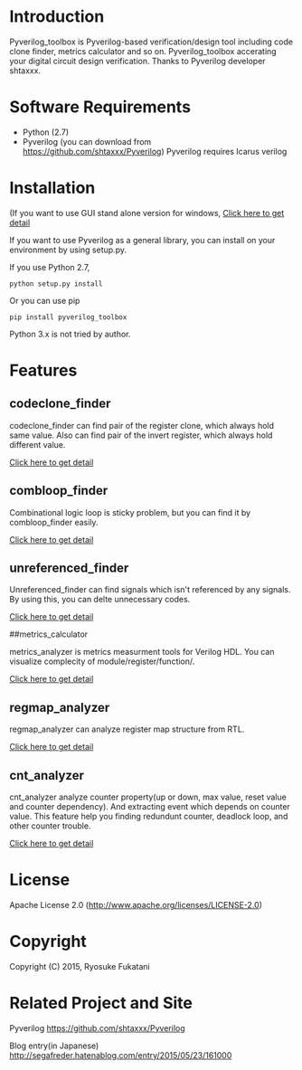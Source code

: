 Introduction
==============================
Pyverilog_toolbox is Pyverilog-based verification/design tool including code clone finder, metrics calculator and so on.
Pyverilog_toolbox accerating your digital circuit design verification.
Thanks to Pyverilog developer shtaxxx.


Software Requirements
==============================
* Python (2.7)
* Pyverilog (you can download from https://github.com/shtaxxx/Pyverilog)
Pyverilog requires Icarus verilog


Installation
==============================

(If you want to use GUI stand alone version for windows, [Click here to get detail](https://github.com/fukatani/Pyverilog_toolbox/blob/master/pyverilog_toolbox/docs/gui.md)

If you want to use Pyverilog as a general library, you can install on your environment by using setup.py. 

If you use Python 2.7,

```
python setup.py install
```

Or you can use pip
```
pip install pyverilog_toolbox
```

Python 3.x is not tried by author.


Features
==============================

## codeclone_finder
codeclone_finder can find pair of the register clone, which always hold same value.
Also can find pair of the invert register, which always hold different value.

[Click here to get detail](https://github.com/fukatani/Pyverilog_toolbox/blob/master/pyverilog_toolbox/docs/codeclone.md "codeclone_finder")

## combloop_finder

Combinational logic loop is sticky problem, but you can find it by combloop_finder easily.

[Click here to get detail](https://github.com/fukatani/Pyverilog_toolbox/blob/master/pyverilog_toolbox/docs/combloop.md "combloop_finder")


## unreferenced_finder

Unreferenced_finder can find signals which isn't referenced by any signals.
By using this, you can delte unnecessary codes.

[Click here to get detail](https://github.com/fukatani/Pyverilog_toolbox/blob/master/pyverilog_toolbox/docs/unreferenced.md "unreferenced_finder")

##metrics_calculator

metrics_analyzer is metrics measurment tools for Verilog HDL.
You can visualize complecity of module/register/function/.

[Click here to get detail](https://github.com/fukatani/Pyverilog_toolbox/blob/master/pyverilog_toolbox/docs/metrics.md "metrics_analyzer")

## regmap_analyzer

regmap_analyzer can analyze register map structure from RTL.

[Click here to get detail](https://github.com/fukatani/Pyverilog_toolbox/blob/master/pyverilog_toolbox/docs/regmap.md "regmap_analyzer")

## cnt_analyzer

cnt_analyzer analyze counter property(up or down, max value, reset value and counter dependency).
And extracting event which depends on counter value.
This feature help you finding redundunt counter, deadlock loop, and other counter trouble. 

[Click here to get detail](https://github.com/fukatani/Pyverilog_toolbox/blob/master/pyverilog_toolbox/docs/cnt_analyzer.md "cnt_analyzer")

License
==============================

Apache License 2.0
(http://www.apache.org/licenses/LICENSE-2.0)


Copyright
==============================

Copyright (C) 2015, Ryosuke Fukatani

Related Project and Site
==============================

Pyverilog
https://github.com/shtaxxx/Pyverilog

Blog entry(in Japanese)
http://segafreder.hatenablog.com/entry/2015/05/23/161000